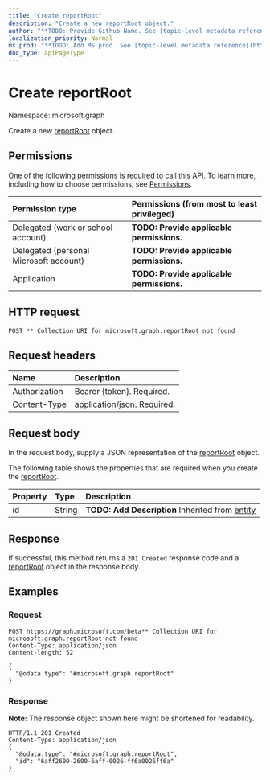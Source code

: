 ```yaml
---
title: "Create reportRoot"
description: "Create a new reportRoot object."
author: "**TODO: Provide Github Name. See [topic-level metadata reference](https://msgo.azurewebsites.net/add/document/guidelines/metadata.html#topic-level-metadata)**"
localization_priority: Normal
ms.prod: "**TODO: Add MS prod. See [topic-level metadata reference](https://msgo.azurewebsites.net/add/document/guidelines/metadata.html#topic-level-metadata)**"
doc_type: apiPageType
---
```


# Create reportRoot
Namespace: microsoft.graph

Create a new [reportRoot](../resources/reportroot.md) object.

## Permissions
One of the following permissions is required to call this API. To learn more, including how to choose permissions, see [Permissions](/concepts/permissions-reference.md).

|Permission type|Permissions (from most to least privileged)|
|:---|:---|
|Delegated (work or school account)|**TODO: Provide applicable permissions.**|
|Delegated (personal Microsoft account)|**TODO: Provide applicable permissions.**|
|Application|**TODO: Provide applicable permissions.**|

## HTTP request

<!-- {
  "blockType": "ignored"
}
-->
``` http
POST ** Collection URI for microsoft.graph.reportRoot not found
```

## Request headers
|Name|Description|
|:---|:---|
|Authorization|Bearer {token}. Required.|
|Content-Type|application/json. Required.|

## Request body
In the request body, supply a JSON representation of the [reportRoot](../resources/reportroot.md) object.

The following table shows the properties that are required when you create the [reportRoot](../resources/reportroot.md).

|Property|Type|Description|
|:---|:---|:---|
|id|String|**TODO: Add Description** Inherited from [entity](../resources/entity.md)|



## Response

If successful, this method returns a `201 Created` response code and a [reportRoot](../resources/reportroot.md) object in the response body.

## Examples

### Request
<!-- {
  "blockType": "request",
  "name": "create_reportroot_from_"
}
-->
``` http
POST https://graph.microsoft.com/beta** Collection URI for microsoft.graph.reportRoot not found
Content-Type: application/json
Content-length: 52

{
  "@odata.type": "#microsoft.graph.reportRoot"
}
```


### Response
**Note:** The response object shown here might be shortened for readability.
<!-- {
  "blockType": "response",
  "truncated": true,
  "@odata.type": "microsoft.graph.reportroot"
}
-->
``` http
HTTP/1.1 201 Created
Content-Type: application/json
{
  "@odata.type": "#microsoft.graph.reportRoot",
  "id": "6aff2600-2600-6aff-0026-ff6a0026ff6a"
}
```

